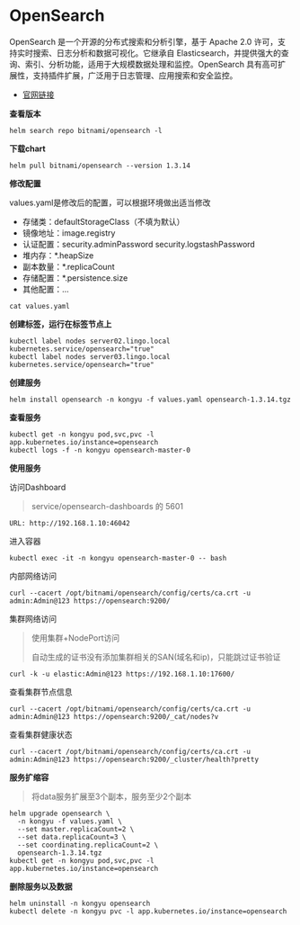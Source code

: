 # OpenSearch

OpenSearch 是一个开源的分布式搜索和分析引擎，基于 Apache 2.0 许可，支持实时搜索、日志分析和数据可视化。它继承自 Elasticsearch，并提供强大的查询、索引、分析功能，适用于大规模数据处理和监控。OpenSearch 具有高可扩展性，支持插件扩展，广泛用于日志管理、应用搜索和安全监控。

- [官网链接](https://opensearch.org)

**查看版本**

```
helm search repo bitnami/opensearch -l
```

**下载chart**

```
helm pull bitnami/opensearch --version 1.3.14
```

**修改配置**

values.yaml是修改后的配置，可以根据环境做出适当修改

- 存储类：defaultStorageClass（不填为默认）
- 镜像地址：image.registry
- 认证配置：security.adminPassword security.logstashPassword
- 堆内存：*.heapSize
- 副本数量：*.replicaCount
- 存储配置：*.persistence.size
- 其他配置：...

```
cat values.yaml
```

**创建标签，运行在标签节点上**

```
kubectl label nodes server02.lingo.local kubernetes.service/opensearch="true"
kubectl label nodes server03.lingo.local kubernetes.service/opensearch="true"
```

**创建服务**

```
helm install opensearch -n kongyu -f values.yaml opensearch-1.3.14.tgz
```

**查看服务**

```
kubectl get -n kongyu pod,svc,pvc -l app.kubernetes.io/instance=opensearch
kubectl logs -f -n kongyu opensearch-master-0
```

**使用服务**

访问Dashboard

> service/opensearch-dashboards 的 5601

```
URL: http://192.168.1.10:46042
```

进入容器

```
kubectl exec -it -n kongyu opensearch-master-0 -- bash
```

内部网络访问

```
curl --cacert /opt/bitnami/opensearch/config/certs/ca.crt -u admin:Admin@123 https://opensearch:9200/
```

集群网络访问

> 使用集群+NodePort访问
>
> 自动生成的证书没有添加集群相关的SAN(域名和ip)，只能跳过证书验证

```
curl -k -u elastic:Admin@123 https://192.168.1.10:17600/
```

查看集群节点信息

```
curl --cacert /opt/bitnami/opensearch/config/certs/ca.crt -u admin:Admin@123 https://opensearch:9200/_cat/nodes?v
```

查看集群健康状态

```
curl --cacert /opt/bitnami/opensearch/config/certs/ca.crt -u admin:Admin@123 https://opensearch:9200/_cluster/health?pretty
```

**服务扩缩容**

> 将data服务扩展至3个副本，服务至少2个副本

```
helm upgrade opensearch \
  -n kongyu -f values.yaml \
  --set master.replicaCount=2 \
  --set data.replicaCount=3 \
  --set coordinating.replicaCount=2 \
  opensearch-1.3.14.tgz
kubectl get -n kongyu pod,svc,pvc -l app.kubernetes.io/instance=opensearch
```

**删除服务以及数据**

```
helm uninstall -n kongyu opensearch
kubectl delete -n kongyu pvc -l app.kubernetes.io/instance=opensearch
```

